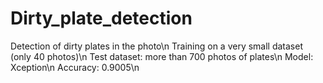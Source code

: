 # Dirty_plate_detection

Detection of dirty plates in the photo\n
Training on a very small dataset (only 40 photos)\n
Test dataset: more than 700 photos of plates\n
Model: Xception\n
Accuracy: 0.9005\n
